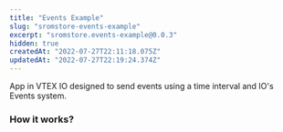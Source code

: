 ```yaml
---
title: "Events Example"
slug: "sromstore-events-example"
excerpt: "sromstore.events-example@0.0.3"
hidden: true
createdAt: "2022-07-27T22:11:18.075Z"
updatedAt: "2022-07-27T22:19:24.374Z"
---
```

App in VTEX IO designed to send events using a time interval and IO's Events system.

### How it works?